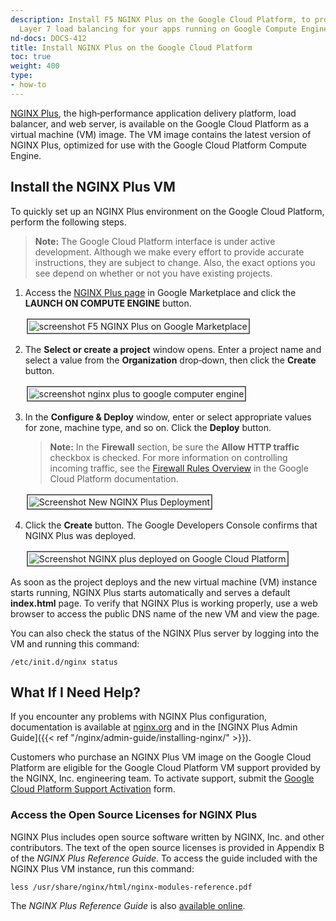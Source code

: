 ```yaml
---
description: Install F5 NGINX Plus on the Google Cloud Platform, to provide sophisticated
  Layer 7 load balancing for your apps running on Google Compute Engine.
nd-docs: DOCS-412
title: Install NGINX Plus on the Google Cloud Platform
toc: true
weight: 400
type:
- how-to
---
```


[NGINX Plus](https://www.f5.com/products/nginx/nginx-plus), the high‑performance application delivery platform, load balancer, and web server, is available on the Google Cloud Platform as a virtual machine (VM) image. The VM image contains the latest version of NGINX Plus, optimized for use with the Google Cloud Platform Compute Engine.


## Install the NGINX Plus VM

To quickly set up an NGINX Plus environment on the Google Cloud Platform, perform the following steps.

> **Note:** The Google Cloud Platform interface is under active development. Although we make every effort to provide accurate instructions, they are subject to change. Also, the exact options you see depend on whether or not you have existing projects.

1. Access the [NGINX Plus page](https://console.cloud.google.com/marketplace/details/nginx-public/nginx-plus) in Google Marketplace and click the **LAUNCH ON COMPUTE ENGINE** button.

   <img src="/nginx/images/gcp-nginx-plus-page-oct2018.png" alt="screenshot F5 NGINX Plus on Google Marketplace" style="border:2px solid #666666; padding:2px; margin:2px;" />

2. The **Select or create a project** window opens. Enter a project name and select a value from the **Organization** drop‑down, then click the **Create** button.

    <img src="/nginx/images/gcp-create-select-project-oct2018.png" alt="screenshot nginx plus to google computer engine" style="border:2px solid #666666; padding:2px; margin:2px;" />

3. In the **Configure & Deploy** window, enter or select appropriate values for zone, machine type, and so on. Click the **Deploy** button.

    > **Note:** In the **Firewall** section, be sure the **Allow HTTP traffic** checkbox is checked. For more information on controlling incoming traffic, see the [Firewall Rules Overview](https://cloud.google.com/vpc/docs/firewalls) in the Google Cloud Platform documentation.

    <img src="/nginx/images/gcp-configure-deploy-feb2018.png" alt="Screenshot New NGINX Plus Deployment" style="border:2px solid #666666; padding:2px; margin:2px;" />

4. Click the **Create** button. The Google Developers Console confirms that NGINX Plus was deployed.

    <img src="/nginx/images/gcp-deploy-confirmation-feb2018.png" alt="Screenshot NGINX plus deployed on Google Cloud Platform" style="border:2px solid #666666; padding:2px; margin:2px;" />

As soon as the project deploys and the new virtual machine (VM) instance starts running, NGINX Plus starts automatically and serves a default **index.html** page. To verify that NGINX Plus is working properly, use a web browser to access the public DNS name of the new VM and view the page.

You can also check the status of the NGINX Plus server by logging into the VM and running this command:

```shell
/etc/init.d/nginx status
```


## What If I Need Help?

If you encounter any problems with NGINX Plus configuration, documentation is available at [nginx.org](https://nginx.org/en/docs/) and in the [NGINX Plus Admin Guide]({{< ref "/nginx/admin-guide/installing-nginx/" >}}).

Customers who purchase an NGINX Plus VM image on the Google Cloud Platform are eligible for the Google Cloud Platform VM support provided by the NGINX, Inc. engineering team. To activate support, submit the [Google Cloud Platform Support Activation](https://www.nginx.com/gcp-support-activation/) form.


### Access the Open Source Licenses for NGINX Plus

NGINX Plus includes open source software written by NGINX, Inc. and other contributors. The text of the open source licenses is provided in Appendix B of the _NGINX Plus Reference Guide_. To access the guide included with the NGINX Plus VM instance, run this command:

```shell
less /usr/share/nginx/html/nginx-modules-reference.pdf
```

The _NGINX Plus Reference Guide_ is also [available online](http://www.nginx.com/wp-content/uploads/2023/08/nginx-modules-reference.pdf).
